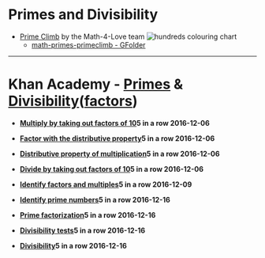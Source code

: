 # Primes and Divisibility

- [Prime Climb](http://mathforlove.com/games/) by the Math-4-Love team
![hundreds colouring chart](https://drive.google.com/open?id=0BysMfTbvAUUVWHNlZWs4LXJxRGs)
  - [math-primes-primeclimb - GFolder](https://drive.google.com/open?id=0BysMfTbvAUUVVUVRRVVvbUgzVmM)
___
# Khan Academy - [Primes](https://www.khanacademy.org/coach/reports/exercises?dateRange=30&classList=5653164804014080&condition=all&mission=math&search=prime&detail=ag5zfmtoYW4tYWNhZGVteXJUCxIIVXNlckRhdGEiRnVzZXJfaWRfa2V5X2h0dHA6Ly9pZC5raGFuYWNhZGVteS5vcmcvYzM1Mjg1ZjU0MDk5NDU2Y2IxYTgxOTY5NzI2NmJhYTMM) & [Divisibility](https://www.khanacademy.org/coach/reports/exercises?dateRange=30&classList=5653164804014080&condition=all&mission=math&search=divisibility&detail=ag5zfmtoYW4tYWNhZGVteXJUCxIIVXNlckRhdGEiRnVzZXJfaWRfa2V5X2h0dHA6Ly9pZC5raGFuYWNhZGVteS5vcmcvYzM1Mjg1ZjU0MDk5NDU2Y2IxYTgxOTY5NzI2NmJhYTMM)\([factors](https://www.khanacademy.org/coach/reports/exercises?dateRange=30&classList=5653164804014080&condition=all&mission=math&search=factors&detail=ag5zfmtoYW4tYWNhZGVteXJUCxIIVXNlckRhdGEiRnVzZXJfaWRfa2V5X2h0dHA6Ly9pZC5raGFuYWNhZGVteS5vcmcvYzM1Mjg1ZjU0MDk5NDU2Y2IxYTgxOTY5NzI2NmJhYTMM)\)

* [**Multiply by taking out factors of 10**](https://www.khanacademy.org/math/cc-fifth-grade-math/cc-5th-arith-operations/cc-5th-multiplication/e/multiplying-by-taking-out-factors-of-10)**5 in a row 2016-12-06**

* [**Factor with the distributive property**](https://www.khanacademy.org/math/pre-algebra/pre-algebra-arith-prop/pre-algebra-ditributive-property/e/distributive_property)**5 in a row 2016-12-06**

* [**Distributive property of multiplication**](https://www.khanacademy.org/math/pre-algebra/pre-algebra-arith-prop/pre-algebra-ditributive-property/e/distributive-property-of-multiplication-)**5 in a row 2016-12-06**

* [**Divide by taking out factors of 10**](https://www.khanacademy.org/math/arithmetic-home/multiply-divide/mult-digit-div-2/e/dividing-by-taking-out-factors-of-10)**5 in a row 2016-12-06**

* [**Identify factors and multiples**](https://www.khanacademy.org/math/pre-algebra/pre-algebra-factors-multiples/pre-algebra-factors-mult/e/identifying-factors-and-multiples)**5 in a row 2016-12-09**

* [**Identify prime numbers**](https://www.khanacademy.org/math/pre-algebra/pre-algebra-factors-multiples/pre-algebra-prime-numbers/e/prime_numbers)**5 in a row 2016-12-16**

* [**Prime factorization**](https://www.khanacademy.org/math/pre-algebra/pre-algebra-factors-multiples/pre-algebra-prime-factorization-prealg/e/prime_factorization)**5 in a row 2016-12-16**

* [**Divisibility tests**](https://www.khanacademy.org/math/pre-algebra/pre-algebra-factors-multiples/pre-algebra-divisibility-tests/e/divisibility_tests)**5 in a row 2016-12-16**

* [**Divisibility**](https://www.khanacademy.org/math/in-sixth-grade-math/playing-numbers/more-divisibility-rules/e/divisibility)**5 in a row 2016-12-16**



